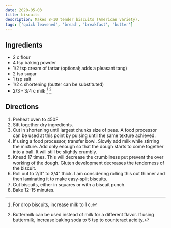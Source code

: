 ```yaml
---
date: 2020-05-03
title: biscuits
description: Makes 8-10 tender biscuits (American variety).
tags: ['quick leavened', 'bread', 'breakfast', 'butter']
---
```


## Ingredients

- 2 c flour
- 4 tsp baking powder
- 1/2 tsp cream of tartar (optional; adds a pleasant tang)
- 2 tsp sugar
- 1 tsp salt
- 1/2 c shortening (butter can be substituted)
- 2/3 - 3/4 c milk [^variant] [^variant2]

## Directions

1. Preheat oven to 450F
2. Sift together dry ingredients.
3. Cut in shortening until largest chunks size of peas. A food processor can be used at this point by pulsing until the same texture achieved.
4. If using a food processor, transfer bowl. Slowly add milk while stirring the mixture. Add only enough so that the dough starts to come together into a ball. It will still be slightly crumbly.
5. Knead 17 times. This will decrease the crumbliness put prevent the over working of the dough. Gluten development decreases the tenderness of the biscuit.
6. Roll out to 2/3" to 3/4" thick. I am considering rolling this out thinner and then laminating it to make easy-split biscuits.
7. Cut biscuits, either in squares or with a biscuit punch.
8. Bake 12-15 minutes.

[^variant]: For drop biscuits, increase milk to 1 c.

[^variant2]: Buttermilk can be used instead of milk for a different flavor. If using buttermilk, increase baking soda to 5 tsp to counteract acidity.
